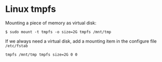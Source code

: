 # Linux tmpfs

Mounting a piece of memory as virtual disk:

```shell
$ sudo mount -t tmpfs -o size=2G tmpfs /mnt/tmp
```

If we always need a virtual disk, add a mounting item in the configure file `/etc/fstab`

```
tmpfs /mnt/tmp tmpfs size=2G 0 0
```

